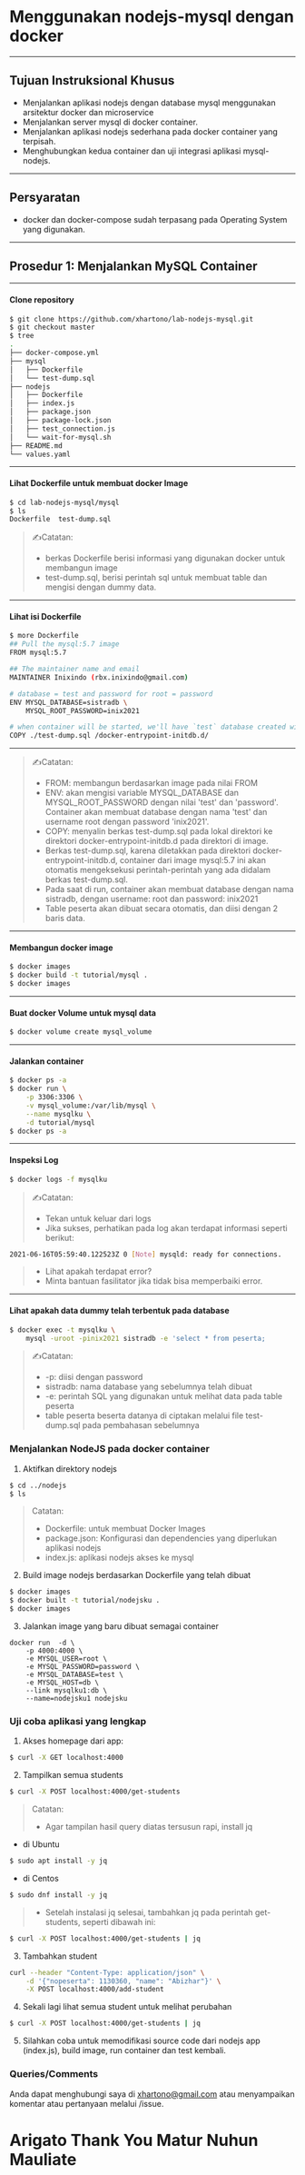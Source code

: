 # Menggunakan nodejs-mysql dengan docker

---

## Tujuan Instruksional Khusus

- Menjalankan aplikasi nodejs dengan database mysql menggunakan arsitektur docker dan microservice
- Menjalankan server mysql di docker container.
- Menjalankan aplikasi nodejs sederhana pada docker container yang terpisah.
- Menghubungkan kedua container dan uji integrasi aplikasi mysql-nodejs.

---

## Persyaratan

- docker dan docker-compose sudah terpasang pada Operating System yang digunakan.

---

## Prosedur 1: Menjalankan MySQL Container

----

#### Clone repository

```bash
$ git clone https://github.com/xhartono/lab-nodejs-mysql.git
$ git checkout master
$ tree
.
├── docker-compose.yml
├── mysql
│   ├── Dockerfile
│   └── test-dump.sql
├── nodejs
│   ├── Dockerfile
│   ├── index.js
│   ├── package.json
│   ├── package-lock.json
│   ├── test_connection.js
│   └── wait-for-mysql.sh
├── README.md
└── values.yaml
```

----

#### Lihat Dockerfile untuk membuat docker Image

```bash
$ cd lab-nodejs-mysql/mysql
$ ls
Dockerfile  test-dump.sql
```

> ✍️Catatan:
> - berkas Dockerfile berisi informasi yang digunakan docker untuk membangun image
> - test-dump.sql, berisi perintah sql untuk membuat table dan mengisi dengan dummy data.

----

#### Lihat isi Dockerfile

```bash
$ more Dockerfile
## Pull the mysql:5.7 image
FROM mysql:5.7

## The maintainer name and email
MAINTAINER Inixindo (rbx.inixindo@gmail.com)

# database = test and password for root = password
ENV MYSQL_DATABASE=sistradb \
    MYSQL_ROOT_PASSWORD=inix2021

# when container will be started, we'll have `test` database created with this schema
COPY ./test-dump.sql /docker-entrypoint-initdb.d/
```
----

> :writing_hand:Catatan:
> - FROM: membangun berdasarkan image pada nilai FROM
> - ENV: akan mengisi variable MYSQL_DATABASE dan MYSQL_ROOT_PASSWORD dengan nilai 'test' dan 'password'. Container akan membuat database dengan nama 'test' dan username root dengan password 'inix2021'.
> - COPY: menyalin berkas test-dump.sql pada lokal direktori ke direktori docker-entrypoint-initdb.d pada direktori di image.
> - Berkas test-dump.sql, karena diletakkan pada direktori docker-entrypoint-initdb.d, container dari image mysql:5.7 ini akan otomatis mengeksekusi perintah-perintah yang ada didalam berkas test-dump.sql.
> - Pada saat di run, container akan membuat database dengan nama sistradb, dengan username: root dan password: inix2021
> - Table peserta akan dibuat secara otomatis, dan diisi dengan 2 baris data.

----

#### Membangun docker image

```bash
$ docker images
$ docker build -t tutorial/mysql .
$ docker images
```

----

#### Buat docker Volume untuk mysql data

```bash
$ docker volume create mysql_volume
```

----

#### Jalankan container

```bash
$ docker ps -a
$ docker run \
	-p 3306:3306 \
	-v mysql_volume:/var/lib/mysql \
	--name mysqlku \
	-d tutorial/mysql
$ docker ps -a
```

----

#### Inspeksi Log

```bash
$ docker logs -f mysqlku
```

> :writing_hand:Catatan:
> - Tekan <ctrl-c> untuk keluar dari logs
> - Jika sukses, perhatikan pada log akan terdapat informasi seperti berikut:
```bash
2021-06-16T05:59:40.122523Z 0 [Note] mysqld: ready for connections.
```
> - Lihat apakah terdapat error?
> - Minta bantuan fasilitator jika tidak bisa memperbaiki error.

----

#### Lihat apakah data dummy telah terbentuk pada database

```bash
$ docker exec -t mysqlku \
	mysql -uroot -pinix2021 sistradb -e 'select * from peserta;
```

> ✍️Catatan:
> - -p: diisi dengan password
> - sistradb: nama database yang sebelumnya telah dibuat
> - -e: perintah SQL yang digunakan untuk melihat data pada table peserta
> - table peserta beserta datanya di ciptakan melalui file test-dump.sql pada pembahasan sebelumnya

### Menjalankan NodeJS pada docker container
1. Aktifkan direktory nodejs
```bash
$ cd ../nodejs
$ ls
```
> Catatan:
> - Dockerfile: untuk membuat Docker Images
> - package.json: Konfigurasi dan dependencies yang diperlukan aplikasi nodejs
> - index.js: aplikasi nodejs akses ke mysql

2. Build image nodejs berdasarkan Dockerfile yang telah dibuat
```bash
$ docker images
$ docker built -t tutorial/nodejsku .
$ docker images
```

3. Jalankan image yang baru dibuat semagai container
```
docker run  -d \
	-p 4000:4000 \
	-e MYSQL_USER=root \
	-e MYSQL_PASSWORD=password \
	-e MYSQL_DATABASE=test \
	-e MYSQL_HOST=db \
	--link mysqlku1:db \
	--name=nodejsku1 nodejsku
```

### Uji coba aplikasi yang lengkap

1. Akses homepage dari app:
```bash
$ curl -X GET localhost:4000
```
2. Tampilkan semua students
```bash
$ curl -X POST localhost:4000/get-students
```
> Catatan:
> - Agar tampilan hasil query diatas tersusun rapi, install jq
- di Ubuntu
```bash
$ sudo apt install -y jq
```
- di Centos
```bash
$ sudo dnf install -y jq
```
> - Setelah instalasi jq selesai, tambahkan jq pada perintah get-students, seperti dibawah ini:
```bash
$ curl -X POST localhost:4000/get-students | jq
```

3. Tambahkan student
```bash
curl --header "Content-Type: application/json" \
	-d '{"nopeserta": 1130360, "name": "Abizhar"}' \
	-X POST localhost:4000/add-student
```
4. Sekali lagi lihat semua student untuk melihat perubahan
```bash
$ curl -X POST localhost:4000/get-students | jq
```
5. Silahkan coba untuk memodifikasi source code dari nodejs app (index.js), build image, run container dan test kembali.

### Queries/Comments

Anda dapat menghubungi saya di xhartono@gmail.com atau menyampaikan komentar atau pertanyaan  melalui /issue.

# Arigato Thank You Matur Nuhun Mauliate
